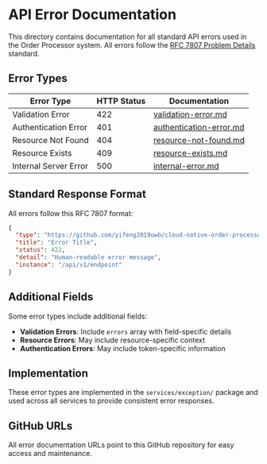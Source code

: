 # API Error Documentation

This directory contains documentation for all standard API errors used in the Order Processor system. All errors follow the [RFC 7807 Problem Details](https://tools.ietf.org/html/rfc7807) standard.

## Error Types

| Error Type | HTTP Status | Documentation |
|------------|-------------|---------------|
| Validation Error | 422 | [validation-error.md](./validation-error.md) |
| Authentication Error | 401 | [authentication-error.md](./authentication-error.md) |
| Resource Not Found | 404 | [resource-not-found.md](./resource-not-found.md) |
| Resource Exists | 409 | [resource-exists.md](./resource-exists.md) |
| Internal Server Error | 500 | [internal-error.md](./internal-error.md) |

## Standard Response Format

All errors follow this RFC 7807 format:

```json
{
  "type": "https://github.com/yifeng2019uwb/cloud-native-order-processor/blob/main/docs/errors/{error-type}.md",
  "title": "Error Title",
  "status": 422,
  "detail": "Human-readable error message",
  "instance": "/api/v1/endpoint"
}
```

## Additional Fields

Some error types include additional fields:

- **Validation Errors**: Include `errors` array with field-specific details
- **Resource Errors**: May include resource-specific context
- **Authentication Errors**: May include token-specific information

## Implementation

These error types are implemented in the `services/exception/` package and used across all services to provide consistent error responses.

## GitHub URLs

All error documentation URLs point to this GitHub repository for easy access and maintenance.